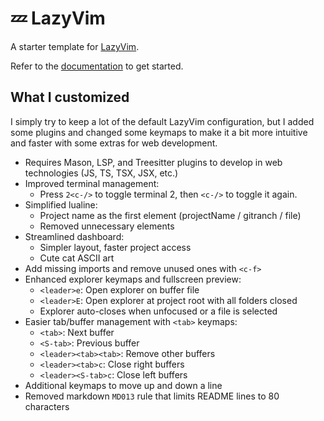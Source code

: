 # 💤 LazyVim

A starter template for [LazyVim](https://github.com/LazyVim/LazyVim).

Refer to the [documentation](https://lazyvim.github.io/installation) to get started.

## What I customized

I simply try to keep a lot of the default LazyVim configuration, but I added some plugins and changed some keymaps to make it a bit more intuitive and faster with some extras for web development.

- Requires Mason, LSP, and Treesitter plugins to develop in web technologies (JS, TS, TSX, JSX, etc.)
- Improved terminal management:
  - Press `2<c-/>` to toggle terminal 2, then `<c-/>` to toggle it again.
- Simplified lualine:
  - Project name as the first element (projectName / gitranch / file)
  - Removed unnecessary elements
- Streamlined dashboard:
  - Simpler layout, faster project access
  - Cute cat ASCII art
- Add missing imports and remove unused ones with `<c-f>`
- Enhanced explorer keymaps and fullscreen preview:
  - `<leader>e`: Open explorer on buffer file
  - `<leader>E`: Open explorer at project root with all folders closed
  - Explorer auto-closes when unfocused or a file is selected
- Easier tab/buffer management with `<tab>` keymaps:
  - `<tab>`: Next buffer
  - `<S-tab>`: Previous buffer
  - `<leader><tab><tab>`: Remove other buffers
  - `<leader><tab>c`: Close right buffers
  - `<leader><S-tab>c`: Close left buffers
- Additional keymaps to move up and down a line
- Removed markdown `MD013` rule that limits README lines to 80 characters
